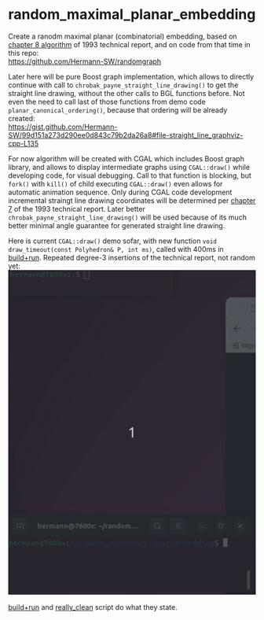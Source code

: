 # random_maximal_planar_embedding
Create a ranodm maximal planar (combinatorial) embedding, based on [chapter 8 algorithm](https://raw.githubusercontent.com/Hermann-SW/randomgraph/4bb2caf643b0016c32820349eb3ea772c53fb529/IAI-TR-93-10.ps.pdf#page=13) of 1993 technical report, and on code from that time in this repo:  
https://github.com/Hermann-SW/randomgraph

Later here will be pure Boost graph implementation, which allows to directly continue with call to ```chrobak_payne_straight_line_drawing()``` to get the straight line drawing, without the other calls to BGL functions before. Not even the need to call last of those functions from demo code ```planar_canonical_ordering()```, because that ordering will be already created:  
https://gist.github.com/Hermann-SW/99d151a273d290ee0d843c79b2da26a8#file-straight_line_graphviz-cpp-L135

For now algorithm will be created with CGAL which includes Boost graph library, and allows to display intermediate graphs using ```CGAL::draw()``` while developing code, for visual debugging. Call to that function is blocking, but ```fork()``` with ```kill()``` of child executing ```CGAL::draw()``` even allows for automatic animation sequence. Only during CGAL code development incremental straingt line drawing coordinates will be determined per [chapter 7](https://raw.githubusercontent.com/Hermann-SW/randomgraph/4bb2caf643b0016c32820349eb3ea772c53fb529/IAI-TR-93-10.ps.pdf#page=10) of the 1993 technical report. Later better ```chrobak_payne_straight_line_drawing()``` will be used because of its much better minimal angle guarantee for generated straight line drawing.

Here is current ```CGAL::draw()``` demo sofar, with new function ```void draw_timeout(const Polyhedron& P, int ms)```, called with 400ms in [build+run](build+run). Repeated degree-3 insertions of the technical report, not random yet:  
![../res/demo.cpp.anim.gif](../res/demo.cpp.anim.gif)

[build+run](build+run) and [really_clean](really_clean) script do what they state.
